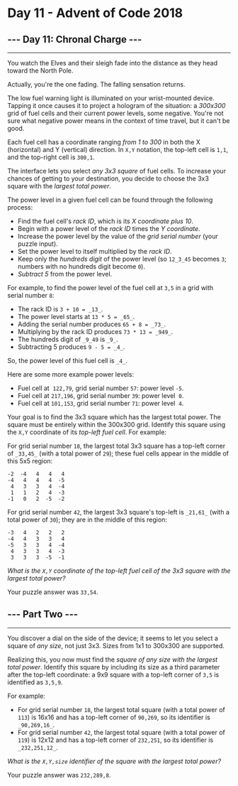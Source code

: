 # Day 11 - Advent of Code 2018

## --- Day 11: Chronal Charge ---

-------------------------------

You watch the Elves and their sleigh fade into the distance as they head toward the North Pole.

Actually, you're the one fading. The falling sensation returns.

The low fuel warning light is illuminated on your wrist-mounted device. Tapping it once causes it to project a hologram of the situation: a _300x300_ grid of fuel cells and their current power levels, some negative. You're not sure what negative power means in the context of time travel, but it can't be good.

Each fuel cell has a coordinate ranging _from 1 to 300_ in both the X (horizontal) and Y (vertical) direction. In `X,Y` notation, the top-left cell is `1,1`, and the top-right cell is `300,1`.

The interface lets you select _any 3x3 square_ of fuel cells. To increase your chances of getting to your destination, you decide to choose the 3x3 square with the _largest total power_.

The power level in a given fuel cell can be found through the following process:

* Find the fuel cell's _rack ID_, which is its _X coordinate plus 10_.
* Begin with a power level of the _rack ID_ times the _Y coordinate_.
* Increase the power level by the value of the _grid serial number_ (your puzzle input).
* Set the power level to itself multiplied by the _rack ID_.
* Keep only the _hundreds digit_ of the power level (so `12_3_45` becomes `3`; numbers with no hundreds digit become `0`).
* _Subtract 5_ from the power level.

For example, to find the power level of the fuel cell at `3,5` in a grid with serial number `8`:

* The rack ID is `3 + 10 = _13_`.
* The power level starts at `13 * 5 = _65_`.
* Adding the serial number produces `65 + 8 = _73_`.
* Multiplying by the rack ID produces `73 * 13 = _949_`.
* The hundreds digit of `_9_49` is `_9_`.
* Subtracting 5 produces `9 - 5 = _4_`.

So, the power level of this fuel cell is `_4_`.

Here are some more example power levels:

* Fuel cell at  `122,79`, grid serial number `57`: power level `-5`.
* Fuel cell at `217,196`, grid serial number `39`: power level  `0`.
* Fuel cell at `101,153`, grid serial number `71`: power level  `4`.

Your goal is to find the 3x3 square which has the largest total power. The square must be entirely within the 300x300 grid. Identify this square using the `X,Y` coordinate of its _top-left fuel cell_. For example:

For grid serial number `18`, the largest total 3x3 square has a top-left corner of `_33,45_` (with a total power of `29`); these fuel cells appear in the middle of this 5x5 region:

    -2  -4   4   4   4
    -4   4   4   4  -5
     4   3   3   4  -4
     1   1   2   4  -3
    -1   0   2  -5  -2

For grid serial number `42`, the largest 3x3 square's top-left is `_21,61_` (with a total power of `30`); they are in the middle of this region:

    -3   4   2   2   2
    -4   4   3   3   4
    -5   3   3   4  -4
     4   3   3   4  -3
     3   3   3  -5  -1

_What is the `X,Y` coordinate of the top-left fuel cell of the 3x3 square with the largest total power?_

Your puzzle answer was `33,54`.

## --- Part Two ---

-------------------------------

You discover a dial on the side of the device; it seems to let you select a square of _any size_, not just 3x3. Sizes from 1x1 to 300x300 are supported.

Realizing this, you now must find the _square of any size with the largest total power_. Identify this square by including its size as a third parameter after the top-left coordinate: a 9x9 square with a top-left corner of `3,5` is identified as `3,5,9`.

For example:

* For grid serial number `18`, the largest total square (with a total power of `113`) is 16x16 and has a top-left corner of `90,269`, so its identifier is `_90,269,16_`.
* For grid serial number `42`, the largest total square (with a total power of `119`) is 12x12 and has a top-left corner of `232,251`, so its identifier is `_232,251,12_`.

_What is the `X,Y,size` identifier of the square with the largest total power?_

Your puzzle answer was `232,289,8`.
